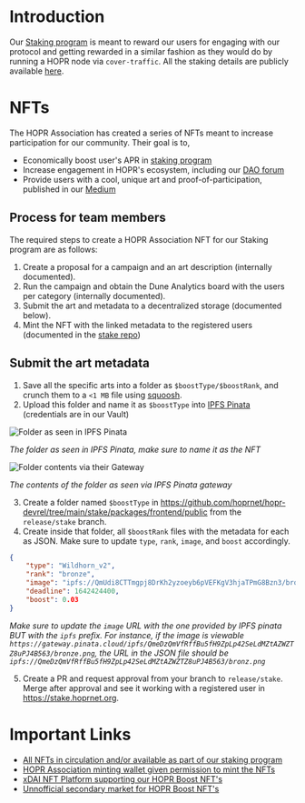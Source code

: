 # Introduction

Our [Staking program](https://stake.hoprnet.org/) is meant to reward our users for engaging with our protocol and getting rewarded in a similar fashion as they would do by running a HOPR node via `cover-traffic`. All the staking details are publicly available [here](https://medium.com/hoprnet/hopr-staking-program-full-details-d0a4eb12d2c).

# NFTs

The HOPR Association has created a series of NFTs meant to increase participation for our community. Their goal is to,

* Economically boost user's APR in [staking program](https://stake.hoprnet.org/)
* Increase engagement in HOPR's ecosystem, including our [DAO forum](https://forum.hoprnet.org/)
* Provide users with a cool, unique art and proof-of-participation, published in our [Medium](https://medium.com/hoprnet)

## Process for team members

The required steps to create a HOPR Association NFT for our Staking program are as follows:

1. Create a proposal for a campaign and an art description (internally documented).
2. Run the campaign and obtain the Dune Analytics board with the users per category (internally documented).
3. Submit the art and metadata to a decentralized storage (documented below).
4. Mint the NFT with the linked metadata to the registered users (documented in the [stake repo](https://github.com/hoprnet/hopr-stake#batch-mint-nfts))

## Submit the art metadata

1. Save all the specific arts into a folder as `$boostType/$boostRank`, and crunch them to a `<1 MB` file using [squoosh](https://squoosh.app/).
2. Upload this folder and name it as `$boostType` into [IPFS Pinata](https://app.pinata.cloud/pinmanager) (credentials are in our Vault)

![Folder as seen in IPFS Pinata](https://gateway.pinata.cloud/ipfs/QmeDzQmVfRffBu5fH9ZpLp42SeLdMZtAZWZTZ8uPJ4B563/demo_step1.png)

*The folder as seen in IPFS Pinata, make sure to name it as the NFT*

![Folder contents via their Gateway](https://gateway.pinata.cloud/ipfs/QmeDzQmVfRffBu5fH9ZpLp42SeLdMZtAZWZTZ8uPJ4B563/demo_step2.png)

*The contents of the folder as seen via IPFS Pinata gateway*

3. Create a folder named `$boostType` in https://github.com/hoprnet/hopr-devrel/tree/main/stake/packages/frontend/public from the `release/stake` branch.
4. Create inside that folder, all `$boostRank` files with the metadata for each as JSON. Make sure to update `type`, `rank`, `image`, and `boost` accordingly.

```json
{
    "type": "Wildhorn_v2",
    "rank": "bronze",
    "image": "ipfs://QmUdi8CTTmgpj8DrKh2yzoeyb6pVEFKgV3hjaTPmG8Bzn3/bronze.png",
    "deadline": 1642424400,
    "boost": 0.03
}
```
*Make sure to update the `image` URL with the one provided by IPFS pinata BUT with the `ipfs` prefix. For instance, if the image is viewable `https://gateway.pinata.cloud/ipfs/QmeDzQmVfRffBu5fH9ZpLp42SeLdMZtAZWZTZ8uPJ4B563/bronze.png`, the URL in the JSON file should be `ipfs://QmeDzQmVfRffBu5fH9ZpLp42SeLdMZtAZWZTZ8uPJ4B563/bronz.png`*

5. Create a PR and request approval from your branch to `release/stake`. Merge after approval and see it working with a registered user in https://stake.hoprnet.org.

# Important Links

- [All NFTs in circulation and/or available as part of our staking program](https://dune.xyz/queries/227032)
- [HOPR Association minting wallet given permission to mint the NFTs](https://blockscout.com/xdai/mainnet/address/0xD7682Ef1180f5Fc496CF6981e4854738a57c593E/transactions)
- [xDAI NFT Platform supporting our HOPR Boost NFT's](https://app.cargo.build/collection/60fac5840d14af0008329878/)
- [Unnofficial secondary market for HOPR Boost NFT's](https://t.me/HOPR_boost_NFT)